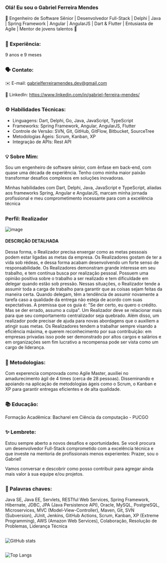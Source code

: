 ### Olá! Eu sou o Gabriel Ferreira Mendes
🚀 Engenheiro de Software Sênior | Desenvolvedor Full-Stack | Delphi | Java | Spring Framework | Angular | AngularJS | Dart & Flutter | Entusiasta de Agile | Mentor de jovens talentos 🌟

##

### 💼 Experiência: 

9 anos e 9 meses

##

### 🗣️ Contato:

✉️ E-mail: gabrielferreiramendes.dev@gmail.com

🔗 LinkedIn: https://www.linkedin.com/in/gabriel-ferreira-mendes/

##

### ⚙️ Habilidades Técnicas:

- Linguagens: Dart, Delphi, Go, Java, JavaScript, TypeScript
- Frameworks: Spring Framework, Angular, AngularJS, Flutter
- Controle de Versão: SVN, Git, GitHub, GitFlow, Bitbucket, SourceTree 
- Metodologias Ágeis: Scrum, Kanban, XP
- Integração de APIs: Rest API

##

### 💡 Sobre Mim:

Sou um engenheiro de software sênior, com ênfase em back-end, com quase uma década de experiência. Tenho como minha maior paixão transformar desafios complexos em soluções inovadoras. 

Minhas habilidades com Dart, Delphi, Java, JavaScript e TypeScript, aliadas aos frameworks Spring, Angular e AngularJS, marcam minha jornada profissional e meu comprometimento incessante para com a excelência técnica

##

### Perfil: Realizador

![image](https://github.com/GabrielFerreiraMendes/GabrielFerreiraMendes/assets/14356303/cde8ab80-e131-4ee6-bf23-17f772860763)

#### DESCRIÇÃO DETALHADA
Dessa forma, o Realizador precisa enxergar como as metas pessoais podem estar ligadas as metas da empresa. Os Realizadores gostam de ter a vida sob rédeas, e dessa forma acabam desenvolvendo um forte senso de responsabilidade. Os Realizadores demonstram grande interesse em seu trabalho, e tem contínua busca por realização pessoal. Possuem uma opinião positiva sobre o trabalho a ser realizado e tem dificuldade em delegar quando estão sob pressão. Nessas situações, o Realizador tende a assumir toda a carga de trabalho para garantir que as coisas sejam feitas da maneira certa. Quando delegam, têm a tendência de assumir novamente a tarefa caso a qualidade da entrega não esteja de acordo com suas expectativas. A premissa que os guia é: "Se der certo, eu quero o crédito. Mas se der errado, assumo a culpa". Um Realizador deve se relacionar mais para que seu comportamento centralizador seja quebrado. Além disso, um realizador pode precisar de ajuda para novas abordagens que o auxiliem a atingir suas metas. Os Realizadores tendem a trabalhar sempre visando a eficiência máxima, e querem reconhecimento por sua contribuição: em empresas privadas isso pode ser demonstrado por altos cargos e salários e em organizações sem fim lucrativo a recompensa pode ser vista como um cargo de liderança.


##

### 🎯 Metodologias:

Com experencia comprovada como Agile Master, auxiliei no amadurecimento ágil de 4 times (cerca de 28 pessoas). Disseminando e apoiando na aplicação de metodologias ágeis como o Scrum, o Kanban e XP para garantir entregas eficientes e de alta qualidade. 

##

### 📚 Educação:

Formação Acadêmica: Bacharel em Ciência da computação - PUCGO

##

### ✨ Lembrete: 

Estou sempre aberto a novos desafios e oportunidades. Se você procura um desenvolvedor Full-Stack comprometido com a excelência técnica e que investe na mentoria de profissionais menos experientes: Prazer, sou o Gabriel!

Vamos conversar e descobrir como posso contribuir para agregar ainda mais valor à sua equipe e/ou projetos.

##

### 🔑 Palavras chaves: 

Java SE, Java EE, Servlets, RESTful Web Services, Spring Framework, Hibernate, JDBC, JPA (Java Persistence API), Oracle, MySQL, PostgreSQL, Microservices, MVC (Model-View-Controller), Maven, Git, SVN (Subversion), JUnit, Jenkins, GitHub Actions, Scrum, Kanban, XP (Extreme Programming), AWS (Amazon Web Services), Colaboração, Resolução de Problemas, Liderança Técnica

##

![GitHub stats](https://github-readme-stats.vercel.app/api?username=GabrielFerreiraMendes&show_icons=true&theme=transparent)

## 

![Top Langs](https://github-readme-stats.vercel.app/api/top-langs/?username=GabrielFerreiraMendes&hide_progress=true&theme=transparent)
